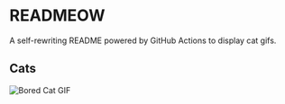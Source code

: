 # READMEOW

A self-rewriting README powered by GitHub Actions to display cat gifs.

## Cats

![Bored Cat GIF](https://media0.giphy.com/media/v1.Y2lkPTlhY2QwMmRhM3h0OWY4OWlzbHdhempsNHd5bnBsODZ3YmgwcHBsM2ZhdmJnNGtsMyZlcD12MV9naWZzX3NlYXJjaCZjdD1n/mlvseq9yvZhba/200.gif)
